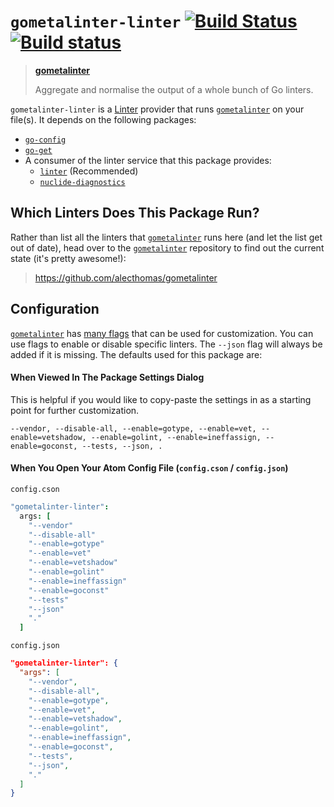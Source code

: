 # `gometalinter-linter` [![Build Status](https://travis-ci.org/joefitzgerald/gometalinter-linter.svg?branch=master)](https://travis-ci.org/joefitzgerald/gometalinter-linter) [![Build status](https://ci.appveyor.com/api/projects/status/u94yqsase23bydtb/branch/master?svg=true)](https://ci.appveyor.com/project/joefitzgerald/gometalinter-linter/branch/master)

> **[gometalinter](https://github.com/alecthomas/gometalinter)**
>
> Aggregate and normalise the output of a whole bunch of Go linters.

`gometalinter-linter` is a [Linter](https://atom.io/packages/linter) provider that runs [`gometalinter`](https://github.com/alecthomas/gometalinter) on your file(s). It depends on the following packages:

* [`go-config`](https://atom.io/packages/go-config)
* [`go-get`](https://atom.io/packages/go-get)
* A consumer of the linter service that this package provides:
  * [`linter`](https://atom.io/packages/linter) (Recommended)
  * [`nuclide-diagnostics`](https://atom.io/packages/nuclide-installer)

## Which Linters Does This Package Run?

Rather than list all the linters that [`gometalinter`](https://github.com/alecthomas/gometalinter) runs here (and let the list get out of date), head over to the [`gometalinter`](https://github.com/alecthomas/gometalinter) repository to find out the current state (it's pretty awesome!):

> https://github.com/alecthomas/gometalinter

## Configuration

[`gometalinter`](https://github.com/alecthomas/gometalinter) has [many flags](https://github.com/alecthomas/gometalinter#details) that can be used for customization. You can use flags to enable or disable specific linters. The `--json` flag will always be added if it is missing. The defaults used for this package are:

#### When Viewed In The Package Settings Dialog

This is helpful if you would like to copy-paste the settings in as a starting point for further customization.

```
--vendor, --disable-all, --enable=gotype, --enable=vet, --enable=vetshadow, --enable=golint, --enable=ineffassign, --enable=goconst, --tests, --json, .
```

#### When You Open Your Atom Config File (`config.cson` / `config.json`)

`config.cson`
```cson
"gometalinter-linter":
  args: [
    "--vendor"
    "--disable-all"
    "--enable=gotype"
    "--enable=vet"
    "--enable=vetshadow"
    "--enable=golint"
    "--enable=ineffassign"
    "--enable=goconst"
    "--tests"
    "--json"
    "."
  ]
```

`config.json`
```json
"gometalinter-linter": {
  "args": [
    "--vendor",
    "--disable-all",
    "--enable=gotype",
    "--enable=vet",
    "--enable=vetshadow",
    "--enable=golint",
    "--enable=ineffassign",
    "--enable=goconst",
    "--tests",
    "--json",
    "."
  ]
}
```
